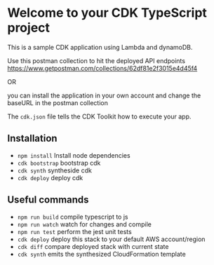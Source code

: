 # Welcome to your CDK TypeScript project

This is a sample CDK application using Lambda and dynamoDB.

Use this postman collection to hit the deployed API endpoints
https://www.getpostman.com/collections/62df81e2f3015e4d45f4

OR

you can install the application in your own account and change the baseURL in the postman collection

The `cdk.json` file tells the CDK Toolkit how to execute your app.

## Installation

- `npm install` Install node dependencies
- `cdk bootstrap` bootstrap cdk
- `cdk synth` syntheside cdk
- `cdk deploy` deploy cdk

## Useful commands

- `npm run build` compile typescript to js
- `npm run watch` watch for changes and compile
- `npm run test` perform the jest unit tests
- `cdk deploy` deploy this stack to your default AWS account/region
- `cdk diff` compare deployed stack with current state
- `cdk synth` emits the synthesized CloudFormation template
